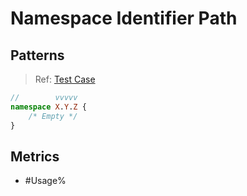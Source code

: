 # Namespace Identifier Path

## Patterns

> Ref: [Test Case](../../../../../docs/entity/namespace.md#use-identifier-path)

```ts
//        vvvvv
namespace X.Y.Z {
    /* Empty */
}
```

## Metrics

* #Usage%
